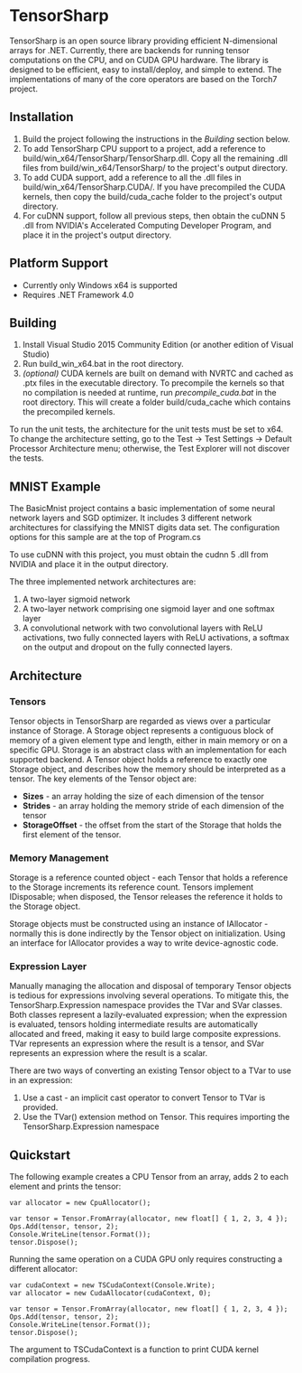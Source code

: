 # TensorSharp

TensorSharp is an open source library providing efficient N-dimensional arrays for .NET. Currently, there are backends for running tensor computations on the CPU, and on CUDA GPU hardware. The library is designed to be efficient, easy to install/deploy, and simple to extend. The implementations of many of the core operators are based on the Torch7 project.

## Installation
 1. Build the project following the instructions in the *Building* section below.
 2. To add TensorSharp CPU support to a project, add a reference to build/win_x64/TensorSharp/TensorSharp.dll. Copy all the remaining .dll files from build/win_x64/TensorSharp/ to the project's output directory.
 3. To add CUDA support, add a reference to all the .dll files in build/win_x64/TensorSharp.CUDA/. If you have precompiled the CUDA kernels, then copy the build/cuda_cache folder to the project's output directory.
 4. For cuDNN support, follow all previous steps, then obtain the cuDNN 5 .dll from NVIDIA's Accelerated Computing Developer Program, and place it in the project's output directory.

## Platform Support
 - Currently only Windows x64 is supported
 - Requires .NET Framework 4.0
 

## Building
 1. Install Visual Studio 2015 Community Edition (or another edition of Visual Studio)
 2. Run build_win_x64.bat in the root directory.
 3. *(optional)* CUDA kernels are built on demand with NVRTC and cached as .ptx files in the executable directory. To precompile the kernels so that no compilation is needed at runtime, run *precompile_cuda.bat* in the root directory. This will create a folder build/cuda_cache which contains the precompiled kernels.

To run the unit tests, the architecture for the unit tests must be set to x64. To change the architecture setting, go to the Test -> Test Settings -> Default Processor Architecture menu; otherwise, the Test Explorer will not discover the tests.

## MNIST Example
The BasicMnist project contains a basic implementation of some neural network layers and SGD optimizer. It includes 3 different network architectures for classifying the MNIST digits data set. The configuration options for this sample are at the top of Program.cs

To use cuDNN with this project, you must obtain the cudnn 5 .dll from NVIDIA and place it in the output directory.

The three implemented network architectures are:
1. A two-layer sigmoid network
2. A two-layer network comprising one sigmoid layer and one softmax layer
3. A convolutional network with two convolutional layers with ReLU activations, two fully connected layers with ReLU activations, a softmax on the output and dropout on the fully connected layers.

## Architecture

### Tensors

Tensor objects in TensorSharp are regarded as views over a particular instance of Storage. A Storage object represents a contiguous block of memory of a given element type and length, either in main memory or on a specific GPU. Storage is an abstract class with an implementation for each supported backend. A Tensor object holds a reference to exactly one Storage object, and describes how the memory should be interpreted as a tensor. The key elements of the Tensor object are:
 * **Sizes** - an array holding the size of each dimension of the tensor
 * **Strides** - an array holding the memory stride of each dimension of the tensor
 * **StorageOffset** - the offset from the start of the Storage that holds the first element of the tensor.

### Memory Management
Storage is a reference counted object - each Tensor that holds a reference to the Storage increments its reference count. Tensors implement IDisposable; when disposed, the Tensor releases the reference it holds to the Storage object.

Storage objects must be constructed using an instance of IAllocator - normally this is done indirectly by the Tensor object on initialization. Using an interface for IAllocator provides a way to write device-agnostic code.

### Expression Layer

Manually managing the allocation and disposal of temporary Tensor objects is tedious for expressions involving several operations. To mitigate this, the TensorSharp.Expression namespace provides the TVar and SVar classes. Both classes represent a lazily-evaluated expression; when the expression is evaluated, tensors holding intermediate results are automatically allocated and freed, making it easy to build large composite expressions. TVar represents an expression where the result is a tensor, and SVar represents an expression where the result is a scalar.

There are two ways of converting an existing Tensor object to a TVar to use in an expression:
1. Use a cast - an implicit cast operator to convert Tensor to TVar is provided.
2. Use the TVar() extension method on Tensor. This requires importing the TensorSharp.Expression namespace

## Quickstart
The following example creates a CPU Tensor from an array, adds 2 to each element and prints the tensor:
```
var allocator = new CpuAllocator();

var tensor = Tensor.FromArray(allocator, new float[] { 1, 2, 3, 4 });
Ops.Add(tensor, tensor, 2);
Console.WriteLine(tensor.Format());
tensor.Dispose();
```
Running the same operation on a CUDA GPU only requires constructing a different allocator:
```
var cudaContext = new TSCudaContext(Console.Write);
var allocator = new CudaAllocator(cudaContext, 0);

var tensor = Tensor.FromArray(allocator, new float[] { 1, 2, 3, 4 });
Ops.Add(tensor, tensor, 2);
Console.WriteLine(tensor.Format());
tensor.Dispose();
```
The argument to TSCudaContext is a function to print CUDA kernel compilation progress.
